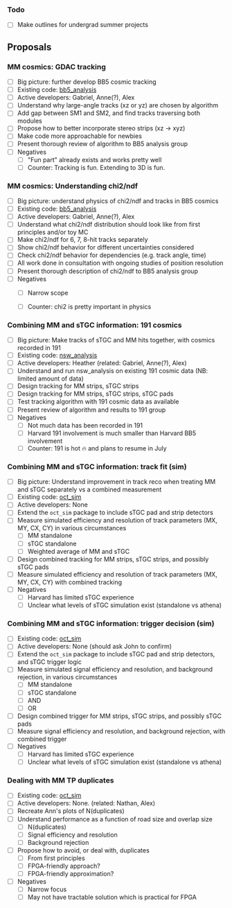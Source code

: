 ### Todo

- [ ] Make outlines for undergrad summer projects

## Proposals

### MM cosmics: GDAC tracking

- [ ] Big picture: further develop BB5 cosmic tracking
- [ ] Existing code: [bb5_analysis](https://gitlab.cern.ch/anwang/bb5_analysis)
- [ ] Active developers: Gabriel, Anne(?), Alex
- [ ] Understand why large-angle tracks (xz or yz) are chosen by algorithm
- [ ] Add gap between SM1 and SM2, and find tracks traversing both modules
- [ ] Propose how to better incorporate stereo strips (xz -> xyz)
- [ ] Make code more approachable for newbies
- [ ] Present thorough review of algorithm to BB5 analysis group
- [ ] Negatives
   - [ ] "Fun part" already exists and works pretty well
   - [ ] Counter: Tracking is fun. Extending to 3D is fun.

### MM cosmics: Understanding chi2/ndf

- [ ] Big picture: understand physics of chi2/ndf and tracks in BB5 cosmics
- [ ] Existing code: [bb5_analysis](https://gitlab.cern.ch/anwang/bb5_analysis)
- [ ] Active developers: Gabriel, Anne(?), Alex
- [ ] Understand what chi2/ndf distribution should look like from first principles and/or toy MC
- [ ] Make chi2/ndf for 6, 7, 8-hit tracks separately
- [ ] Show chi2/ndf behavior for different uncertainties considered
- [ ] Check chi2/ndf behavior for dependencies (e.g. track angle, time)
- [ ] All work done in consultation with ongoing studies of position resolution
- [ ] Present thorough description of chi2/ndf to BB5 analysis group
- [ ] Negatives
   - [ ] Narrow scope
   - [ ] Counter: chi2 is pretty important in physics


### Combining MM and sTGC information: 191 cosmics

- [ ] Big picture: Make tracks of sTGC and MM hits together, with cosmics recorded in 191
- [ ] Existing code: [nsw_analysis](https://gitlab.cern.ch/atlas-muon-nsw-tools/nsw_analysis)
- [ ] Active developers: Heather (related: Gabriel, Anne(?), Alex)
- [ ] Understand and run nsw_analysis on existing 191 cosmic data (NB: limited amount of data)
- [ ] Design tracking for MM strips, sTGC strips
- [ ] Design tracking for MM strips, sTGC strips, sTGC pads
- [ ] Test tracking algorithm with 191 cosmic data as available
- [ ] Present review of algorithm and results to 191 group
- [ ] Negatives
   - [ ] Not much data has been recorded in 191
   - [ ] Harvard 191 involvement is much smaller than Harvard BB5 involvement
   - [ ] Counter: 191 is hot :fire: and plans to resume in July

### Combining MM and sTGC information: track fit (sim)

- [ ] Big picture: Understand improvement in track reco when treating MM and sTGC separately vs a combined measurement
- [ ] Existing code: [oct_sim](https://github.com/sezata/oct_sim)
- [ ] Active developers: None
- [ ] Extend the `oct_sim` package to include sTGC pad and strip detectors
- [ ] Measure simulated efficiency and resolution of track parameters (MX, MY, CX, CY) in various circumstances
   - [ ] MM standalone
   - [ ] sTGC standalone
   - [ ] Weighted average of MM and sTGC
- [ ] Design combined tracking for MM strips, sTGC strips, and possibly sTGC pads
- [ ] Measure simulated efficiency and resolution of track parameters (MX, MY, CX, CY) with combined tracking
- [ ] Negatives
   - [ ] Harvard has limited sTGC experience
   - [ ] Unclear what levels of sTGC simulation exist (standalone vs athena)

### Combining MM and sTGC information: trigger decision (sim)

- [ ] Existing code: [oct_sim](https://github.com/sezata/oct_sim)
- [ ] Active developers: None (should ask John to confirm)
- [ ] Extend the `oct_sim` package to include sTGC pad and strip detectors, and sTGC trigger logic
- [ ] Measure simulated signal efficiency and resolution, and background rejection, in various circumstances
   - [ ] MM standalone
   - [ ] sTGC standalone
   - [ ] AND
   - [ ] OR
- [ ] Design combined trigger for MM strips, sTGC strips, and possibly sTGC pads
- [ ] Measure signal efficiency and resolution, and background rejection, with combined trigger
- [ ] Negatives
   - [ ] Harvard has limited sTGC experience
   - [ ] Unclear what levels of sTGC simulation exist (standalone vs athena)

### Dealing with MM TP duplicates

- [ ] Existing code: [oct_sim](https://github.com/sezata/oct_sim)
- [ ] Active developers: None. (related: Nathan, Alex)
- [ ] Recreate Ann's plots of N(duplicates)
- [ ] Understand performance as a function of road size and overlap size
   - [ ] N(duplicates)
   - [ ] Signal efficiency and resolution
   - [ ] Background rejection
- [ ] Propose how to avoid, or deal with, duplicates
   - [ ] From first principles
   - [ ] FPGA-friendly approach?
   - [ ] FPGA-friendly approximation?
- [ ] Negatives
   - [ ] Narrow focus
   - [ ] May not have tractable solution which is practical for FPGA

